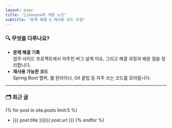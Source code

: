```yaml
---
layout: page
title: "jjoonyna의 개발 노트"
subtitle: "문제 해결 & 재사용 코드 모음"
---
```


### 🔍 무엇을 다루나요?
- **문제 해결 기록**  
  업무·사이드 프로젝트에서 마주친 버그·설계 이슈, 그리고 해결 과정과 배운 점을 정리합니다.
- **재사용 가능한 코드**  
  Spring Boot 헬퍼, 쉘 원라이너, Git 꿀팁 등 자주 쓰는 코드를 모아둡니다.

---

### 🗂 최근 글
{% for post in site.posts limit:5 %}
- [{{ post.title }}]({{ post.url }})
{% endfor %}
